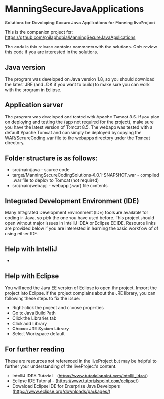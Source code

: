 # ManningSecureJavaApplications
Solutions for Developing Secure Java Applications for Manning liveProject

This is the companion project for:
https://github.com/philaphobia/ManningSecureJavaApplications

The code is this release contains comments with the solutions. Only review this code if you are interested in the solutions.


## Java version
The program was developed on Java version 1.8, so you should download the latest JRE (and JDK if you want to build) to make sure you can work with the program in Eclipse.

## Application server
The program was developed and tested with Apache Tomcat 8.5. If you plan on deploying and testing the (app not required for the project), make sure you have the latest version of Tomcat 8.5. The webapp was
 tested with a default Apache Tomcat and can simply be deployed by copying the WAR/SecureCoding.war file to the webapps directory under the Tomcat directory.

## Folder structure is as follows:
   * src/main/java - source code
   * target/ManningSecureCodingSolutions-0.0.1-SNAPSHOT.war - compiled .war file to deploy to Tomcat (not required)
   * src/main/webapp - webapp (.war) file contents


## Integrated Development Environment (IDE)
Many Integrated Development Environment (IDE) tools are available for coding in Java, so pick the one you have used before. This project should open without major issues in IntelliJ IDEA or Eclipse EE IDE. Resource links are provided below if you are interested in learning the basic workflow of of using either IDE. 

## Help with IntelliJ
*

## Help with Eclipse
You will need the Java EE version of Eclipse to open the project. Import the project into Eclipse. If the project complains about the JRE library, you can following these steps to fix the issue:
   
* Right-click the project and choose properties
* Go to Java Build Path
* Click the Libraries tab
* Click add Library
* Choose JRE System Library
* Select Workspace default


## For further reading
These are resources not referenced in the liveProject but may be helpful to further your understanding of the liveProject's content.

* IntelliJ IDEA Tutorial - (https://www.tutorialspoint.com/intellij_idea/)
* Eclipse IDE Tutorial - (https://www.tutorialspoint.com/eclipse/)
* Download Eclipse IDE for Enterprise Java Developers (https://www.eclipse.org/downloads/packages/)
